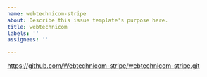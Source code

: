 ```yaml
---
name: webtechnicom-stripe
about: Describe this issue template's purpose here.
title: webtechnicom
labels: ''
assignees: ''

---
```


https://github.com/Webtechnicom-stripe/webtechnicom-stripe.git
